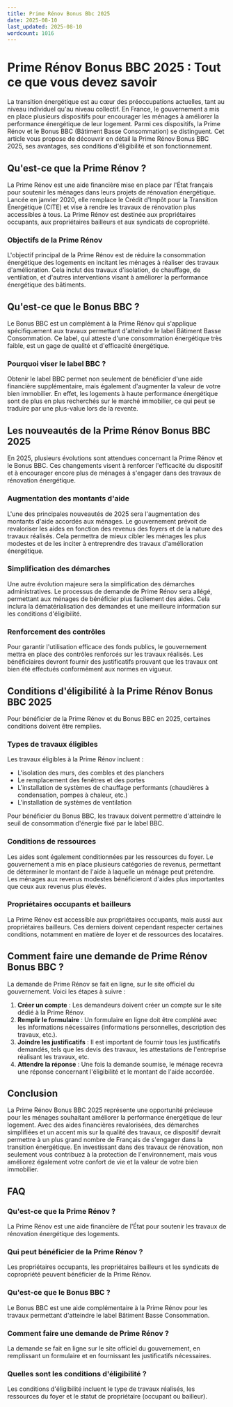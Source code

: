 ```yaml
---
title: Prime Rénov Bonus Bbc 2025
date: 2025-08-10
last_updated: 2025-08-10
wordcount: 1016
---
```


# Prime Rénov Bonus BBC 2025 : Tout ce que vous devez savoir

La transition énergétique est au cœur des préoccupations actuelles, tant au niveau individuel qu'au niveau collectif. En France, le gouvernement a mis en place plusieurs dispositifs pour encourager les ménages à améliorer la performance énergétique de leur logement. Parmi ces dispositifs, la Prime Rénov et le Bonus BBC (Bâtiment Basse Consommation) se distinguent. Cet article vous propose de découvrir en détail la Prime Rénov Bonus BBC 2025, ses avantages, ses conditions d'éligibilité et son fonctionnement.

## Qu'est-ce que la Prime Rénov ?

La Prime Rénov est une aide financière mise en place par l'État français pour soutenir les ménages dans leurs projets de rénovation énergétique. Lancée en janvier 2020, elle remplace le Crédit d'Impôt pour la Transition Énergétique (CITE) et vise à rendre les travaux de rénovation plus accessibles à tous. La Prime Rénov est destinée aux propriétaires occupants, aux propriétaires bailleurs et aux syndicats de copropriété.

### Objectifs de la Prime Rénov

L'objectif principal de la Prime Rénov est de réduire la consommation énergétique des logements en incitant les ménages à réaliser des travaux d'amélioration. Cela inclut des travaux d'isolation, de chauffage, de ventilation, et d'autres interventions visant à améliorer la performance énergétique des bâtiments.

## Qu'est-ce que le Bonus BBC ?

Le Bonus BBC est un complément à la Prime Rénov qui s'applique spécifiquement aux travaux permettant d'atteindre le label Bâtiment Basse Consommation. Ce label, qui atteste d'une consommation énergétique très faible, est un gage de qualité et d'efficacité énergétique.

### Pourquoi viser le label BBC ?

Obtenir le label BBC permet non seulement de bénéficier d'une aide financière supplémentaire, mais également d'augmenter la valeur de votre bien immobilier. En effet, les logements à haute performance énergétique sont de plus en plus recherchés sur le marché immobilier, ce qui peut se traduire par une plus-value lors de la revente.

## Les nouveautés de la Prime Rénov Bonus BBC 2025

En 2025, plusieurs évolutions sont attendues concernant la Prime Rénov et le Bonus BBC. Ces changements visent à renforcer l'efficacité du dispositif et à encourager encore plus de ménages à s'engager dans des travaux de rénovation énergétique.

### Augmentation des montants d'aide

L'une des principales nouveautés de 2025 sera l'augmentation des montants d'aide accordés aux ménages. Le gouvernement prévoit de revaloriser les aides en fonction des revenus des foyers et de la nature des travaux réalisés. Cela permettra de mieux cibler les ménages les plus modestes et de les inciter à entreprendre des travaux d'amélioration énergétique.

### Simplification des démarches

Une autre évolution majeure sera la simplification des démarches administratives. Le processus de demande de Prime Rénov sera allégé, permettant aux ménages de bénéficier plus facilement des aides. Cela inclura la dématérialisation des demandes et une meilleure information sur les conditions d'éligibilité.

### Renforcement des contrôles

Pour garantir l'utilisation efficace des fonds publics, le gouvernement mettra en place des contrôles renforcés sur les travaux réalisés. Les bénéficiaires devront fournir des justificatifs prouvant que les travaux ont bien été effectués conformément aux normes en vigueur.

## Conditions d'éligibilité à la Prime Rénov Bonus BBC 2025

Pour bénéficier de la Prime Rénov et du Bonus BBC en 2025, certaines conditions doivent être remplies.

### Types de travaux éligibles

Les travaux éligibles à la Prime Rénov incluent :

- L'isolation des murs, des combles et des planchers
- Le remplacement des fenêtres et des portes
- L'installation de systèmes de chauffage performants (chaudières à condensation, pompes à chaleur, etc.)
- L'installation de systèmes de ventilation

Pour bénéficier du Bonus BBC, les travaux doivent permettre d'atteindre le seuil de consommation d'énergie fixé par le label BBC.

### Conditions de ressources

Les aides sont également conditionnées par les ressources du foyer. Le gouvernement a mis en place plusieurs catégories de revenus, permettant de déterminer le montant de l'aide à laquelle un ménage peut prétendre. Les ménages aux revenus modestes bénéficieront d'aides plus importantes que ceux aux revenus plus élevés.

### Propriétaires occupants et bailleurs

La Prime Rénov est accessible aux propriétaires occupants, mais aussi aux propriétaires bailleurs. Ces derniers doivent cependant respecter certaines conditions, notamment en matière de loyer et de ressources des locataires.

## Comment faire une demande de Prime Rénov Bonus BBC ?

La demande de Prime Rénov se fait en ligne, sur le site officiel du gouvernement. Voici les étapes à suivre :

1. **Créer un compte** : Les demandeurs doivent créer un compte sur le site dédié à la Prime Rénov.
2. **Remplir le formulaire** : Un formulaire en ligne doit être complété avec les informations nécessaires (informations personnelles, description des travaux, etc.).
3. **Joindre les justificatifs** : Il est important de fournir tous les justificatifs demandés, tels que les devis des travaux, les attestations de l'entreprise réalisant les travaux, etc.
4. **Attendre la réponse** : Une fois la demande soumise, le ménage recevra une réponse concernant l'éligibilité et le montant de l'aide accordée.

## Conclusion

La Prime Rénov Bonus BBC 2025 représente une opportunité précieuse pour les ménages souhaitant améliorer la performance énergétique de leur logement. Avec des aides financières revalorisées, des démarches simplifiées et un accent mis sur la qualité des travaux, ce dispositif devrait permettre à un plus grand nombre de Français de s'engager dans la transition énergétique. En investissant dans des travaux de rénovation, non seulement vous contribuez à la protection de l'environnement, mais vous améliorez également votre confort de vie et la valeur de votre bien immobilier.

## FAQ

### Qu'est-ce que la Prime Rénov ?

La Prime Rénov est une aide financière de l'État pour soutenir les travaux de rénovation énergétique des logements.

### Qui peut bénéficier de la Prime Rénov ?

Les propriétaires occupants, les propriétaires bailleurs et les syndicats de copropriété peuvent bénéficier de la Prime Rénov.

### Qu'est-ce que le Bonus BBC ?

Le Bonus BBC est une aide complémentaire à la Prime Rénov pour les travaux permettant d'atteindre le label Bâtiment Basse Consommation.

### Comment faire une demande de Prime Rénov ?

La demande se fait en ligne sur le site officiel du gouvernement, en remplissant un formulaire et en fournissant les justificatifs nécessaires.

### Quelles sont les conditions d'éligibilité ?

Les conditions d'éligibilité incluent le type de travaux réalisés, les ressources du foyer et le statut de propriétaire (occupant ou bailleur).